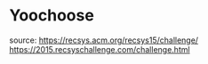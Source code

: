 # Yoochoose
source: https://recsys.acm.org/recsys15/challenge/
https://2015.recsyschallenge.com/challenge.html